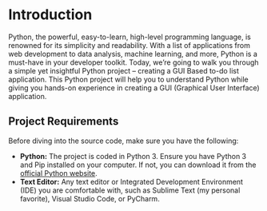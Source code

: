 # Introduction

Python, the powerful, easy-to-learn, high-level programming language, is renowned for its simplicity and readability. With a list of applications from web development to data analysis, machine learning, and more, Python is a must-have in your developer toolkit. Today, we’re going to walk you through a simple yet insightful Python project – creating a GUI Based to-do list application. This Python project will help you to understand Python while giving you hands-on experience in creating a GUI (Graphical User Interface) application.

## Project Requirements

Before diving into the source code, make sure you have the following:

- **Python:** The project is coded in Python 3. Ensure you have Python 3 and Pip installed on your computer. If not, you can download it from the [official Python website](https://www.python.org/).
- **Text Editor:** Any text editor or Integrated Development Environment (IDE) you are comfortable with, such as Sublime Text (my personal favorite), Visual Studio Code, or PyCharm.
